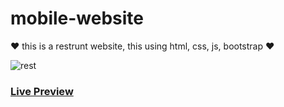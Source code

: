 # mobile-website

❤ this is a restrunt website, this using html, css, js, bootstrap ❤


![rest](https://user-images.githubusercontent.com/94475130/170533433-2e62e051-58bb-4dac-bcbe-2f8f85bba38e.png)


### [**Live Preview**](https://mahmoud-montaser.github.io/mobile-website)
